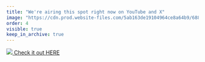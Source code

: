 ```yaml
---
title: "We're airing this spot right now on YouTube and X"
image: "https://cdn.prod.website-files.com/5ab163de19104964ce8a64b9/688178450fa41c8c926eaaa6_gaza-v11.jpg"
order: 4
visible: true
keep_in_archive: true
---
```


[![](https://cdn.prod.website-files.com/5ab163de19104964ce8a64b9/688178450fa41c8c926eaaa6_gaza-v11.jpg) Check it out HERE](https://www.adbusters.org/fundraising)
